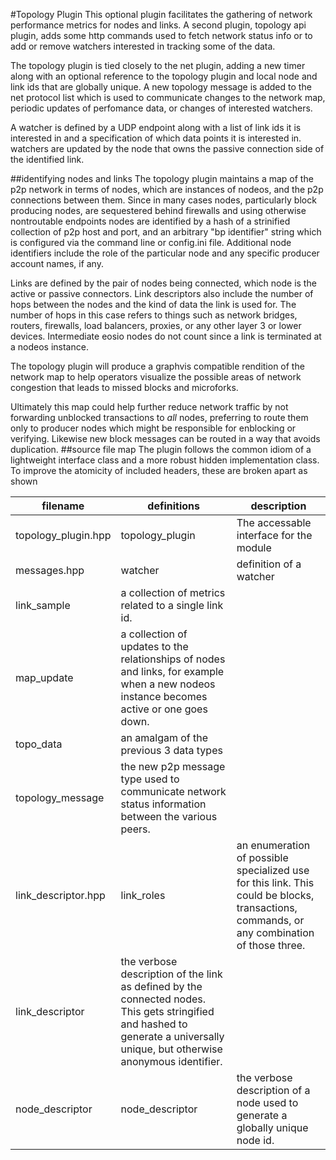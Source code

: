 #Topology Plugin
This optional plugin facilitates the gathering of network performance metrics for nodes and links. A second plugin, topology api plugin, adds some http commands used to fetch network status info or to add or remove watchers interested in tracking some of the data.

The topology plugin is tied closely to the net plugin, adding a new timer along with an optional reference to the topology plugin and local node and link ids that are globally unique. A new topology message is added to the net protocol list which is used to communicate changes to the network map, periodic updates of perfomance data, or changes of interested watchers.

A watcher is defined by a UDP endpoint along with a list of link ids it is interested in and a specification of which data points it is interested in. watchers are updated by the node that owns the passive connection side of the identified link. 

##identifying nodes and links
The topology plugin maintains a map of the p2p network in terms of nodes, which are instances of nodeos, and the p2p connections between them. Since in many cases nodes, particularly block producing nodes, are sequestered behind firewalls and using otherwise nontroutable endpoints nodes are identified by a hash of a strinified collection of p2p host and port, and an arbitrary "bp identifier" string which is configured via the command line or config.ini file. Additional node identifiers include the role of the particular node and any specific producer account names, if any. 

Links are defined by the pair of nodes being connected, which node is the active or passive connectors. Link descriptors also include the number of hops between the nodes and the kind of data the link is used for. The number of hops in this case refers to things such as network bridges, routers, firewalls, load balancers, proxies, or any other layer 3 or lower devices. Intermediate eosio nodes do not count since a link is terminated at a nodeos instance. 

The topology plugin will produce a graphvis compatible rendition of the network map to help operators visualize the possible areas of network congestion that leads to missed blocks and microforks.

Ultimately this map could help further reduce network traffic by not forwarding unblocked transactions to _all_ nodes, preferring to route them only to producer nodes which might be responsible for enblocking or verifying. Likewise new block messages can be routed in a way that avoids duplication.
##source file map
The plugin follows the common idiom of a lightweight interface class and a more robust hidden implementation class. To improve the atomicity of included headers, these are broken apart as shown

| filename | definitions | description    |
|----------|-------------|----------------|
 topology_plugin.hpp | topology\_plugin | The accessable interface for the module 
 messages.hpp | watcher | definition of a watcher 
 | link\_sample | a collection of metrics related to a single link id.
 | map\_update | a collection of updates to the relationships of nodes and links, for example when a new nodeos instance becomes active or one goes down.
 | topo\_data | an amalgam of the previous 3 data types 
 | topology\_message | the new p2p message type used to communicate network status information between the various peers. 
 link\_descriptor.hpp | link\_roles | an enumeration of possible specialized use for this link. This could be blocks, transactions, commands, or any combination of those three. 
 | link\_descriptor | the verbose description of the link as defined by the connected nodes. This gets stringified and hashed to generate a universally unique, but otherwise anonymous identifier.
 node\_descriptor | node\_descriptor | the verbose description of a node used to generate a globally unique node id.
 
 
